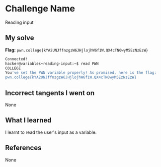 # Challenge Name
Reading input

## My solve
**Flag:** `pwn.college{kYA2UNJffnzgzW6JHjlojhW6f1W.QX4cTN0wyM5EzNzEzW}`


```bash
Connected!
hacker@variables~reading-input:~$ read PWN
COLLEGE
You've set the PWN variable properly! As promised, here is the flag:
pwn.college{kYA2UNJffnzgzW6JHjlojhW6f1W.QX4cTN0wyM5EzNzEzW}
```

## Incorrect tangents I went on
None

## What I learned
I learnt to read the user's input as a variable.

## References 
None
